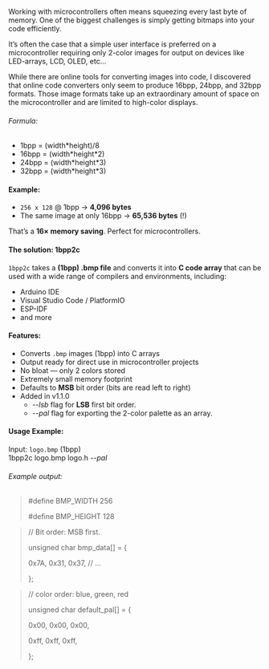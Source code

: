 Working with microcontrollers often means squeezing every last byte of memory. One of the biggest challenges is simply getting bitmaps into your code efficiently.  

It’s often the case that a simple user interface is preferred on a microcontroller requiring only 2-color images for output on devices like
LED-arrays, LCD, OLED, etc...

While there are online tools for converting images into code, I discovered that online code converters only seem to produce 16bpp, 24bpp, and 32bpp formats.
Those image formats take up an extraordinary amount of space on the microcontroller and are limited to high-color displays.

###### Formula:
  - 1bpp  = (width\*height)/8
  - 16bpp  = (width\*height*2) 
  - 24bpp  = (width\*height*3) 
  - 32bpp  = (width\*height*3) 
 
#### Example:  
- `256 x 128` @ 1bpp → **4,096 bytes**  
- The same image at only 16bpp → **65,536 bytes** (!)

That’s a **16× memory saving**. Perfect for microcontrollers.  

#### The solution: 1bpp2c

`1bpp2c` takes a **(1bpp) .bmp file** and converts it into **C code array** that can be used with a wide range of compilers and environments, including:
- Arduino IDE  
- Visual Studio Code / PlatformIO  
- ESP-IDF  
- and more

#### Features:
- Converts `.bmp` images (1bpp) into C arrays
- Output ready for direct use in microcontroller projects
- No bloat — only 2 colors stored
- Extremely small memory footprint
- Defaults to **MSB** bit order (bits are read left to right) 
- Added in v1.1.0
  - *--lsb* flag for **LSB** first bit order.
  - *--pal* flag for exporting the 2-color palette as an array.

#### Usage Example:

Input: `logo.bmp` (1bpp)  
1bpp2c logo.bmp logo.h *--pal*

###### Example output:

> #define BMP_WIDTH  256
>
> #define BMP_HEIGHT 128


> // Bit order: MSB first.
>
> unsigned char bmp_data[] = {
>
> 0x7A, 0x31, 0x37, // ...
>
> };


> // color order: blue, green, red
>
> unsigned char default_pal[] = {
>
> 0x00, 0x00, 0x00, 
>
> 0xff, 0xff, 0xff, 
>
> };
